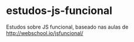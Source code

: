 # estudos-js-funcional
Estudos sobre JS funcional, baseado nas aulas de http://webschool.io/jsfuncional/
